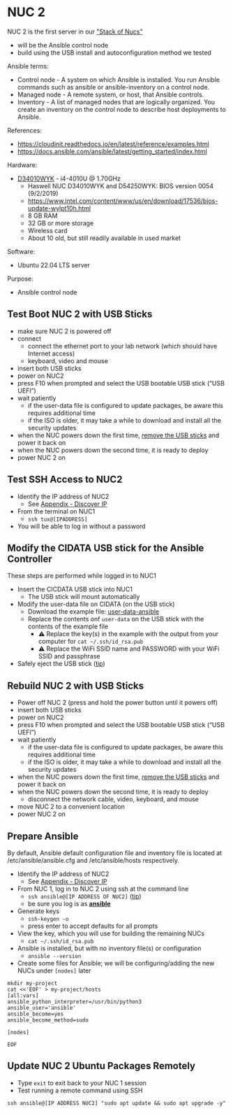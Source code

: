 # NUC 2
NUC 2 is the first server in our ["Stack of Nucs"](https://www.unclenuc.com/lab:stack_of_nucs:start)
- will be the Ansible control node
- build using the USB install and autoconfiguration method we tested

Ansible terms:
- Control node - A system on which Ansible is installed. You run Ansible commands such as ansible or ansible-inventory on a control node.
- Managed node - A remote system, or host, that Ansible controls.
- Inventory - A list of managed nodes that are logically organized. You create an inventory on the control node to describe host deployments to Ansible.

References:
- https://cloudinit.readthedocs.io/en/latest/reference/examples.html
- https://docs.ansible.com/ansible/latest/getting_started/index.html

Hardware:
- [D34010WYK](https://www.intel.com/content/www/us/en/products/sku/76978/intel-nuc-kit-d34010wyk/specifications.html) - i4-4010U @ 1.70GHz
  - Haswell NUC D34010WYK and D54250WYK: BIOS version 0054 (9/2/2019)
  - https://www.intel.com/content/www/us/en/download/17536/bios-update-wylpt10h.html
  - 8 GB RAM
  - 32 GB or more storage
  - Wireless card
  - About 10 old, but still readily available in used market

Software:
  * Ubuntu 22.04 LTS server

Purpose:
  * Ansible control node

## Test Boot NUC 2 with USB Sticks
- make sure NUC 2 is powered off
- connect
  - connect the ethernet port to your lab network (which should have Internet access)
  - keyboard, video and mouse
- insert both USB sticks
- power on NUC2
- press F10 when prompted and select the USB bootable USB stick (“USB UEFI”)
- wait patiently
  - if the user-data file is configured to update packages, be aware this requires additional time
  - if the ISO is older, it may take a while to download and install all the security updates
- when the NUC powers down the first time, <ins>remove the USB sticks</ins> and power it back on
- when the NUC powers down the second time, it is ready to deploy
- power NUC 2 on

## Test SSH Access to NUC2
- Identify the IP address of NUC2
  - See [Appendix - Discover IP](Appendix_Discover_IP.md)
- From the terminal on NUC1
  - `ssh tux@[IPADDRESS]`
- You will be able to log in without a password

## Modify the CIDATA USB stick for the Ansible Controller
These steps are performed while logged in to NUC1
- Insert the CICDATA USB stick into NUC1
  - The USB stick will mount automatically
- Modify the user-data file on CIDATA (on the USB stick)
  - Download the example file: [user-data-ansible](user-data-ansible)
  - Replace the contents onf `user-data` on the USB stick with the contents of the example file
    - ⚠️ Replace the key(s) in the example with the output from your computer for `cat ~/.ssh/id_rsa.pub`
    - ⚠️ Replace the WiFi SSID name and PASSWORD with your WiFi SSID and passphrase
- Safely eject the USB stick ([tip](Appendix_Safely_Eject.md))

## Rebuild NUC 2 with USB Sticks
- Power off NUC 2 (press and hold the power button until it powers off)
- insert both USB sticks
- power on NUC2
- press F10 when prompted and select the USB bootable USB stick (“USB UEFI”)
- wait patiently
  - if the user-data file is configured to update packages, be aware this requires additional time
  - if the ISO is older, it may take a while to download and install all the security updates
- when the NUC powers down the first time, <ins>remove the USB sticks</ins> and power it back on
- when the NUC powers down the second time, it is ready to deploy
  - disconnect the network cable, video, keyboard, and mouse
- move NUC 2 to a convenient location
- power NUC 2 on

## Prepare Ansible
By default, Ansible default configuration file and inventory file is located at /etc/ansible/ansible.cfg and /etc/ansible/hosts respectively.
- Identify the IP address of NUC2
  - See [Appendix - Discover IP](Appendix_Discover_IP.md)
- From NUC 1, log in to NUC 2 using ssh at the command line
  - `ssh ansible@[IP ADDRESS OF NUC2]` ([tip](https://learn.umh.app/course/connecting-with-ssh/))
  - be sure you log is as <ins>**ansible**</ins>
- Generate keys
  - `ssh-keygen -o`
  - press enter to accept defaults for all prompts
- View the key, which you will use for building the remaining NUCs
  - `cat ~/.ssh/id_rsa.pub`
- Ansible is installed, but with no inventory file(s) or configuration
  - `ansible --version`
- Create some files for Ansible; we will be configuring/adding the new NUCs under `[nodes]` later
~~~
mkdir my-project
cat <<'EOF' > my-project/hosts
[all:vars]
ansible_python_interpreter=/usr/bin/python3
ansible_user='ansible'
ansible_become=yes
ansible_become_method=sudo
 
[nodes]
 
EOF
~~~

## Update NUC 2 Ubuntu Packages Remotely
- Type `exit` to exit back to your NUC 1 session
- Test running a remote command using SSH
~~~
ssh ansible@[IP ADDRESS NUC2] "sudo apt update && sudo apt upgrade -y"
~~~
